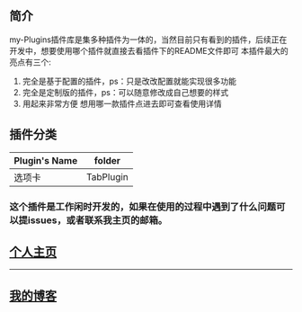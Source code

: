## 简介

my-Plugins插件库是集多种插件为一体的，当然目前只有看到的插件，后续正在开发中，想要使用哪个插件就直接去看插件下的README文件即可
本插件最大的亮点有三个:
1. 完全是基于配置的插件，ps：只是改改配置就能实现很多功能
2. 完全是定制版的插件，ps：可以随意修改成自己想要的样式
3. 用起来非常方便
想用哪一款插件点进去即可查看使用详情

## 插件分类
| Plugin's Name | folder |
| ------------ |:------------:|
| 选项卡 | TabPlugin|

### 这个插件是工作闲时开发的，如果在使用的过程中遇到了什么问题可以提issues，或者联系我主页的邮箱。
 
## [个人主页](https://yufy1314.github.io/)
---------
## [我的博客](https://www.jianshu.com/u/72f239ec5d03)
